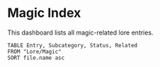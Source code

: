 # Magic Index

This dashboard lists all magic-related lore entries.

```dataview
TABLE Entry, Subcategory, Status, Related
FROM "Lore/Magic"
SORT file.name asc
```
